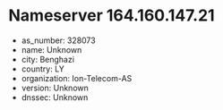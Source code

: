 # Nameserver 164.160.147.21

* as_number: 328073
* name: Unknown
* city: Benghazi
* country: LY
* organization: Ion-Telecom-AS
* version: Unknown
* dnssec: Unknown
